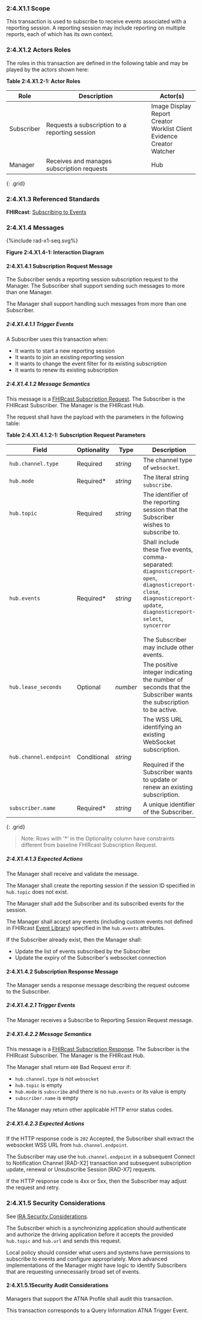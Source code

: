 ### 2:4.X1.1 Scope

This transaction is used to subscribe to receive events associated with a reporting session. A reporting session may include reporting on multiple reports, each of which has its own context.

### 2:4.X1.2 Actors Roles

The roles in this transaction are defined in the following table and may be played by the actors shown here:

**Table 2:4.X1.2-1: Actor Roles**

| Role | Description | Actor(s) |
|------|-------------|----------|
| Subscriber | Requests a subscription to a reporting session | Image Display<br>Report Creator<br>Worklist Client<br>Evidence Creator<br>Watcher |
| Manager | Receives and manages subscription requests | Hub |
{: .grid}

### 2:4.X1.3 Referenced Standards

**FHIRcast**: [Subscribing to Events](https://build.fhir.org/ig/HL7/fhircast-docs/2-4-Subscribing.html)

### 2:4.X1.4 Messages

<div>
{%include rad-x1-seq.svg%}
</div>

<div style="clear: left"/>

**Figure 2:4.X1.4-1: Interaction Diagram**

#### 2:4.X1.4.1 Subscription Request Message

The Subscriber sends a reporting session subscription request to the Manager. The Subscriber shall support sending such messages to more than one Manager.

The Manager shall support handling such messages from more than one Subscriber. 

##### 2:4.X1.4.1.1 Trigger Events

A Subscriber uses this transaction when:
- It wants to start a new reporting session
- It wants to join an existing reporting session
- It wants to change the event filter for its existing subscription
- It wants to renew its existing subscription

##### 2:4.X1.4.1.2 Message Semantics

This message is a [FHIRcast Subscription Request](https://build.fhir.org/ig/HL7/fhircast-docs/2-4-Subscribing.html#subscription-request). The Subscriber is the FHIRcast Subscriber. The Manager is the FHIRcast Hub.

The request shall have the payload with the parameters in the following table:

**Table 2:4.X1.4.1.2-1: Subscription Request Parameters**

| Field                 | Optionality | Type     | Description |
| ----------------------| ----------- | -------- | ------------|
|`hub.channel.type`     | Required    | *string* | The channel type of `websocket`.|
|`hub.mode`             | Required*    | *string* | The literal string `subscribe`.|
|`hub.topic`           | Required    | *string* | The identifier of the reporting session that the Subscriber wishes to subscribe to.| 
|`hub.events`           | Required*    | *string* | Shall include these five events, comma-separated: <br>`diagnosticreport-open`,<br>`diagnosticreport-close`,<br>`diagnosticreport-update`, <br>`diagnosticreport-select`,<br>`syncerror`<br><br>The Subscriber may include other events.|
|`hub.lease_seconds`    | Optional    | *number* | The positive integer indicating the number of seconds that the Subscriber wants the subscription to be active. |
|`hub.channel.endpoint` | Conditional | *string* | The WSS URL identifying an existing WebSocket subscription.<br><br>Required if the Subscriber wants to update or renew an existing subscription.|
 |`subscriber.name`      | Required*    | *string* | A unique identifier of the Subscriber.|
{: .grid}

> Note: Rows with '*' in the Optionality column have constraints different from baseline FHIRcast Subscription Request.

##### 2:4.X1.4.1.3 Expected Actions

The Manager shall receive and validate the message.

The Manager shall create the reporting session if the session ID specified in `hub.topic` does not exist.

The Manager shall add the Subscriber and its subscribed events for the session.

The Manager shall accept any events (including custom events not defined in FHIRcast [Event Library](https://build.fhir.org/ig/HL7/fhircast-docs/3_Events.html)) specified in the `hub.events` attributes.

If the Subscriber already exist, then the Manager shall:
- Update the list of events subscribed by the Subscriber
- Update the expiry of the Subscriber's websocket connection

#### 2:4.X1.4.2 Subscription Response Message

The Manager sends a response message describing the request outcome to the Subscriber.

##### 2:4.X1.4.2.1 Trigger Events

The Manager receives a Subscribe to Reporting Session Request message.

##### 2:4.X1.4.2.2 Message Semantics

This message is a [FHIRcast Subscription Response](https://build.fhir.org/ig/HL7/fhircast-docs/2-4-Subscribing.html#subscription-response). The Subscriber is the FHIRcast Subscriber. The Manager is the FHIRcast Hub.

The Manager shall return `400` Bad Request error if:
- `hub.channel.type` is not `websocket`
- `hub.topic` is empty
- `hub.mode` is `subscribe` and there is no `hub.events` or its value is empty
- `subscriber.name` is empty

The Manager may return other applicable HTTP error status codes.

##### 2:4.X1.4.2.3 Expected Actions

If the HTTP response code is `202` Accepted, the Subscriber shall extract the websocket WSS URL from `hub.channel.endpoint`.

The Subscriber may use the `hub.channel.endpoint` in a subsequent Connect to Notification Channel [RAD-X2] transaction and subsequent subscription update, renewal or Unsubscribe Session [RAD-X7] requests.

If the HTTP response code is 4xx or 5xx, then the Subscriber may adjust the request and retry.

### 2:4.X1.5 Security Considerations

See [IRA Security Considerations](volume-1.html#1xx5-ira-security-considerations).

The Subscriber which is a synchronizing application should authenticate and authorize the driving application before it accepts the provided `hub.topic` and `hub.url` and sends this request.

Local policy should consider what users and systems have permissions to subscribe to events and configure appropriately. More advanced implementations of the Manager might have logic to identify Subscribers that are requesting unnecessarily broad set of events.

#### 2:4.X1.5.1Security Audit Considerations

Managers that support the ATNA Profile shall audit this transaction.

This transaction corresponds to a Query Information ATNA Trigger Event.
